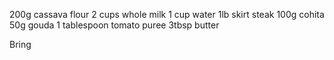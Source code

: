 200g cassava flour
2 cups whole milk
1 cup water
1lb skirt steak
100g cohita
50g gouda
1 tablespoon tomato puree
3tbsp butter

Bring
